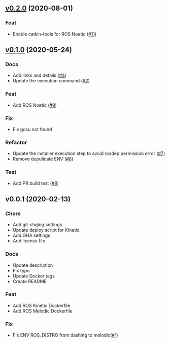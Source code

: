 
<a name="v0.2.0"></a>
## [v0.2.0](https://github.com/Tiryoh/docker_ros-desktop-vnc/compare/v0.1.0...v0.2.0) (2020-08-01)

### Feat

* Enable catkin-tools for ROS Noetic ([#11](https://github.com/Tiryoh/docker_ros-desktop-vnc/issues/11))


<a name="v0.1.0"></a>
## [v0.1.0](https://github.com/Tiryoh/docker_ros-desktop-vnc/compare/v0.0.1...v0.1.0) (2020-05-24)

### Docs

* Add links and details ([#4](https://github.com/Tiryoh/docker_ros-desktop-vnc/issues/4))
* Update the execution command ([#2](https://github.com/Tiryoh/docker_ros-desktop-vnc/issues/2))

### Feat

* Add ROS Noetic ([#9](https://github.com/Tiryoh/docker_ros-desktop-vnc/issues/9))

### Fix

* Fix gosu not found

### Refactor

* Update the installer execution step to avoid rosdep permission error ([#7](https://github.com/Tiryoh/docker_ros-desktop-vnc/issues/7))
* Remove dupulicate ENV ([#6](https://github.com/Tiryoh/docker_ros-desktop-vnc/issues/6))

### Test

* Add PR build test ([#8](https://github.com/Tiryoh/docker_ros-desktop-vnc/issues/8))


<a name="v0.0.1"></a>
## v0.0.1 (2020-02-13)

### Chore

* Add git-chglog settings
* Update deploy script for Kinetic
* Add GHA settings
* Add license file

### Docs

* Update description
* Fix typo
* Update Docker tags
* Create README

### Feat

* Add ROS Kinetic Dockerfile
* Add ROS Melodic Dockerfile

### Fix

* Fix ENV ROS_DISTRO from dashing to melodic([#1](https://github.com/Tiryoh/docker_ros-desktop-vnc/pull/1))
